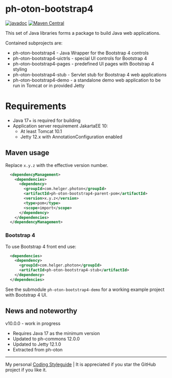 # ph-oton-bootstrap4

[![javadoc](https://javadoc.io/badge2/com.helger.photon/ph-oton-bootstrap4/javadoc.svg)](https://javadoc.io/doc/com.helger.photon/ph-oton-bootstrap4)
[![Maven Central](https://maven-badges.herokuapp.com/maven-central/com.helger.photon/ph-oton-bootstrap4/badge.svg)](https://maven-badges.herokuapp.com/maven-central/com.helger.photon/ph-oton-bootstrap4) 

This set of Java libraries forms a package to build Java web applications.

Contained subprojects are:
* ph-oton-bootstrap4 - Java Wrapper for the Bootstrap 4 controls
* ph-oton-bootstrap4-uictrls - special UI controls for Bootstrap 4
* ph-oton-bootstrap4-pages - predefined UI pages with Bootstrap 4 styling
* ph-oton-bootstrap4-stub - Servlet stub for Bootstrap 4 web applications
* ph-oton-bootstrap4-demo - a standalone demo web application to be run in Tomcat or in provided Jetty

# Requirements

* Java 17+ is required for building 
* Application server requirement JakartaEE 10:
    * At least Tomcat 10.1
    * Jetty 12.x with AnnotationConfiguration enabled
      
## Maven usage

Replace `x.y.z` with the effective version number.

```xml
  <dependencyManagement>
    <dependencies>
      <dependency>
        <groupId>com.helger.photon</groupId>
        <artifactId>ph-oton-bootstrap4-parent-pom</artifactId>
        <version>x.y.z</version>
        <type>pom</type>
        <scope>import</scope>
      </dependency>
    </dependencies>
  </dependencyManagement>
```

### Bootstrap 4

To use Bootstrap 4 front end use:

```xml
  <dependencies>
    <dependency>
      <groupId>com.helger.photon</groupId>
      <artifactId>ph-oton-bootstrap4-stub</artifactId>
    </dependency>
  </dependencies>
```

See the submodule `ph-oton-bootstrap4-demo` for a working example project with Bootstrap 4 UI.

## News and noteworthy

v10.0.0 - work in progress
* Requires Java 17 as the minimum version
* Updated to ph-commons 12.0.0
* Updated to Jetty 12.1.0
* Extracted from ph-oton

---

My personal [Coding Styleguide](https://github.com/phax/meta/blob/master/CodingStyleguide.md) |
It is appreciated if you star the GitHub project if you like it.